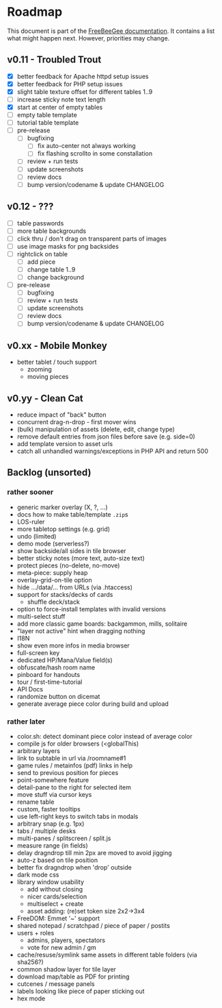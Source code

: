 # Roadmap

This document is part of the [FreeBeeGee documentation](DOCS.md). It contains a list what might happen next. However, priorities may change.

## v0.11 - Troubled Trout

* [X] better feedback for Apache httpd setup issues
* [X] better feedback for PHP setup issues
* [X] slight table texture offset for different tables 1..9
* [ ] increase sticky note text length
* [X] start at center of empty tables
* [ ] empty table template
* [ ] tutorial table template
* [ ] pre-release
  * [ ] bugfixing
    * [ ] fix auto-center not always working
    * [ ] fix flashing scrollto in some constallation
  * [ ] review + run tests
  * [ ] update screenshots
  * [ ] review docs
  * [ ] bump version/codename & update CHANGELOG

## v0.12 - ???

* [ ] table passwords
* [ ] more table backgrounds
* [ ] click thru / don't drag on transparent parts of images
* [ ] use image masks for png backsides
* [ ] rightclick on table
  * [ ] add piece
  * [ ] change table 1..9
  * [ ] change background
* [ ] pre-release
  * [ ] bugfixing
  * [ ] review + run tests
  * [ ] update screenshots
  * [ ] review docs
  * [ ] bump version/codename & update CHANGELOG

## v0.xx - Mobile Monkey

* better tablet / touch support
  * zooming
  * moving pieces

## v0.yy - Clean Cat

* reduce impact of "back" button
* concurrent drag-n-drop - first mover wins
* (bulk) manipulation of assets (delete, edit, change type)
* remove default entries from json files before save (e.g. side=0)
* add template version to asset urls
* catch all unhandled warnings/exceptions in PHP API and return 500

## Backlog (unsorted)

### rather sooner

* generic marker overlay (X, ?, ...)
* docs how to make table/template `.zip`s
* LOS-ruler
* more tabletop settings (e.g. grid)
* undo (limited)
* demo mode (serverless?)
* show backside/all sides in tile browser
* better sticky notes (more text, auto-size text)
* protect pieces (no-delete, no-move)
* meta-piece: supply heap
* overlay-grid-on-tile option
* hide .../data/... from URLs (via .htaccess)
* support for stacks/decks of cards
  * shuffle deck/stack
* option to force-install templates with invalid versions
* multi-select stuff
* add more classic game boards: backgammon, mills, solitaire
* "layer not active" hint when dragging nothing
* I18N
* show even more infos in media browser
* full-screen key
* dedicated HP/Mana/Value field(s)
* obfuscate/hash room name
* pinboard for handouts
* tour / first-time-tutorial
* API Docs
* randomize button on dicemat
* generate average piece color during build and upload

### rather later

* color.sh: detect dominant piece color instead of average color
* compile js for older browsers (<globalThis)
* arbitrary layers
* link to subtable in url via /roomname#1
* game rules / metainfos (pdf) links in help
* send to previous position for pieces
* point-somewhere feature
* detail-pane to the right for selected item
* move stuff via cursor keys
* rename table
* custom, faster tooltips
* use left-right keys to switch tabs in modals
* arbitrary snap (e.g. 1px)
* tabs / multiple desks
* multi-panes / splitscreen / split.js
* measure range (in fields)
* delay dragndrop till min 2px are moved to avoid jigging
* auto-z based on tile position
* better fix dragndrop when 'drop' outside
* dark mode css
* library window usability
  * add without closing
  * nicer cards/selection
  * multiselect + create
  * asset adding: (re)set token size 2x2->3x4
* FreeDOM: Emmet '~' support
* shared notepad / scratchpad / piece of paper / postits
* users + roles
  * admins, players, spectators
  * vote for new admin / gm
* cache/resuse/symlink same assets in different table folders (via sha256?)
* common shadow layer for tile layer
* download map/table as PDF for printing
* cutcenes / message panels
* labels looking like piece of paper sticking out
* hex mode
